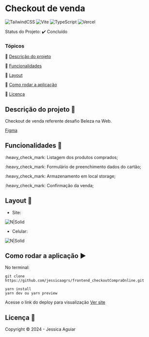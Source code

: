 <h1>Checkout de venda</h1> 

<p align="center">

  ![TailwindCSS](https://img.shields.io/badge/tailwindcss-%2338B2AC.svg?style=for-the-badge&logo=tailwind-css&logoColor=white)
  ![Vite](https://img.shields.io/badge/vite-%23646CFF.svg?style=for-the-badge&logo=vite&logoColor=white)
  ![TypeScript](https://img.shields.io/badge/typescript-%23007ACC.svg?style=for-the-badge&logo=typescript&logoColor=white)
  ![Vercel](https://img.shields.io/badge/vercel-%23000000.svg?style=for-the-badge&logo=vercel&logoColor=white)
</p>

Status do Projeto: :heavy_check_mark: <!-- > :heavy_check_mark:--> Concluído <!-- > :warning:-->

### Tópicos 

:small_blue_diamond: [Descrição do projeto](#descrição-do-projeto-pencil)

:small_blue_diamond: [Funcionalidades](#funcionalidades-wrench)

:small_blue_diamond: [Layout](#layout-dash)

:small_blue_diamond: [Como rodar a aplicação](#como-rodar-a-aplicação-arrow_forward)

:small_blue_diamond: [Licença](#licença-bookmark)



## Descrição do projeto :pencil:

<p align="justify">Checkout de venda referente desafio Beleza na Web.</p> 
<a href="https://www.figma.com/design/VAOqGCWUNg13WE1t05I7xy/TestFront?node-id=15211-254388&node-type=canvas&t=rq6Wi43ItZ1ZiypH-0">Figma</a>

## Funcionalidades :wrench:

<p>:heavy_check_mark: Listagem dos produtos comprados;</p>
<p>:heavy_check_mark: Formulário de preenchimento dados do cartão;</p>
<p>:heavy_check_mark: Armazenamento em local storage;</p>
<p>:heavy_check_mark: Confirmação da venda;</p>

## Layout :dash:

* Site:

![N|Solid](https://uploaddeimagens.com.br/images/004/859/388/full/Screenshot_2.png?1729595520)

* Celular:
  
![N|Solid](https://uploaddeimagens.com.br/images/004/859/387/full/Screenshot_1.png?1729595474)


## Como rodar a aplicação :arrow_forward:

No terminal: 

```
git clone https://github.com/jessicaagrs/frontend_checkoutCompraOnline.git

yarn install
yarn dev ou yarn preview

```
Acesse o link do deploy para visualização [Ver site](https://frontend-checkout-compra-online.vercel.app/)


## Licença :bookmark:

Copyright :copyright: 2024 - Jessica Aguiar
